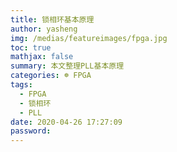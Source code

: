 ```yaml
---
title: 锁相环基本原理
author: yasheng
img: /medias/featureimages/fpga.jpg
toc: true
mathjax: false
summary: 本文整理PLL基本原理
categories: ☸ FPGA
tags:
  - FPGA
  - 锁相环
  - PLL
date: 2020-04-26 17:27:09
password:
---
```



